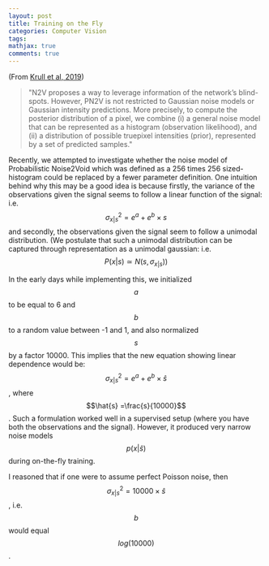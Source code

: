 ```yaml
---
layout: post
title: Training on the Fly 
categories: Computer Vision
tags:
mathjax: true
comments: true
---
```

 
(From [Krull et al, 2019](https://arxiv.org/pdf/1906.00651.pdf))
> "N2V proposes a way to leverage information of the network’s blind-spots. However, PN2V is not restricted to Gaussian noise models or Gaussian intensity predictions. More precisely, to compute the posterior distribution of a pixel, we combine (i) a general noise model that can be represented as a histogram (observation likelihood), and (ii) a distribution of possible truepixel intensities (prior), represented by a set of predicted samples."

Recently, we attempted to investigate whether the noise model of Probabilistic Noise2Void which was defined as a 256 times 256 sized-histogram could be replaced by a fewer parameter definition. One intuition behind why this may be a good idea is because firstly, the variance of the observations given the signal seems to follow a linear function of the signal:
i.e. $$ \sigma^{2}_{x|s} = e^{a} + e^{b} \times s $$ 
and secondly, the observations given the signal seem to follow a unimodal distribution. (We postulate that such a unimodal distribution can be captured through representation as a unimodal gaussian: 
i.e. $$ P(x|s) \simeq N(s, \sigma_{x|s}))$$

In the early days while implementing this, we initialized $$a$$ to be equal to 6 and $$b$$ to  a random value between -1 and 1, and also normalized $$s$$ by a factor 10000. This implies that the new equation showing linear dependence would be:
$$ \sigma^{2}_{x|s} = e^{a} + e^{b} \times \hat{s} $$, where $$\hat{s} =\frac{s}{10000}$$.
Such a formulation worked well in a supervised setup (where you have both the observations and the signal). However, it produced very narrow noise models $$p(x|\hat{s})$$ during on-the-fly training.

I reasoned that if one were to assume perfect Poisson noise, then $$ \sigma^{2}_{x|s} = 10000 \times \hat{s} $$, i.e. $$b$$ would equal $$log(10000)$$.

 


